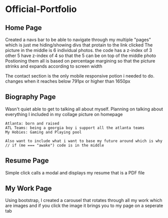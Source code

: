 # Official-Portfolio

## Home Page ##

Created a navs bar to be able to navigate through my multiple "pages" which is just me hiding/showing divs that protain to the link clicked
The picture in the middle is 6 individual photos. the code has a z-index of 3 other 5 have z-index of 4 so that the 5 can be on top of the middle photo
    Postioning them all is based on percentage margining so that the picture strinks and expands according to screen width

The contact section is the only mobile responsive potion i needed to do. changes when it reaches below 791px or higher than 1650px

## Biography Page ##

Wasn't quiet able to get to talking all about myself.
Planning on talking about everything I included in my collage picture on homepage

    Atlanta: born and raised
    ATL Teams: being a georgia boy i support all the atlanta teams
    My Hobies: Gaming and Playing pool

    Also want to include what i want to base my future around which is why // if (me === "awake") code is in the middle

## Resume Page ##

Simple click calls a modal and displays my resume that is a PDF file

## My Work Page

Using bootstrap, I created a carousel that rotates through all my work which are images and if you click the image it brings you to my page on a seperate tab